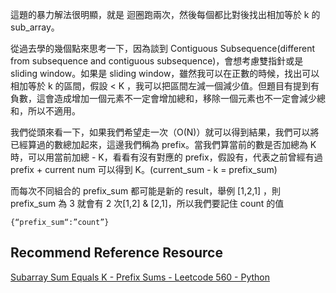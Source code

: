 這題的暴力解法很明顯，就是 迴圈跑兩次，然後每個都比對後找出相加等於 k 的 sub_array。

從過去學的幾個點來思考一下，因為談到 Contiguous Subsequence(different from subsequence and contiguous subsequence)，會想考慮雙指針或是 sliding window。如果是 sliding window，雖然我可以在正數的時候，找出可以相加等於 k 的區間，假設 < K ，我可以把區間左減一個減少值。但題目有提到有負數，這會造成增加一個元素不一定會增加總和，移除一個元素也不一定會減少總和，所以不適用。

我們從頭來看一下，如果我們希望走一次（O(N)）就可以得到結果，我們可以將已經算過的數總加起來，這邊我們稱為 prefix。當我們算當前的數是否加總為 K 時，可以用當前加總 - K，看看有沒有對應的 prefix，假設有，代表之前曾經有過 prefix + current num 可以得到 K。(current_sum - k = prefix_sum)

而每次不同組合的 prefix_sum 都可能是新的 result，舉例 [1,2,1] ，則 prefix_sum 為 3 就會有 2 次[1,2] & [2,1]，所以我們要記住 count 的值
```
{“prefix_sum“:”count”}
```
## Recommend Reference Resource
[Subarray Sum Equals K - Prefix Sums - Leetcode 560 - Python](https://www.youtube.com/watch?v=fFVZt-6sgyo)